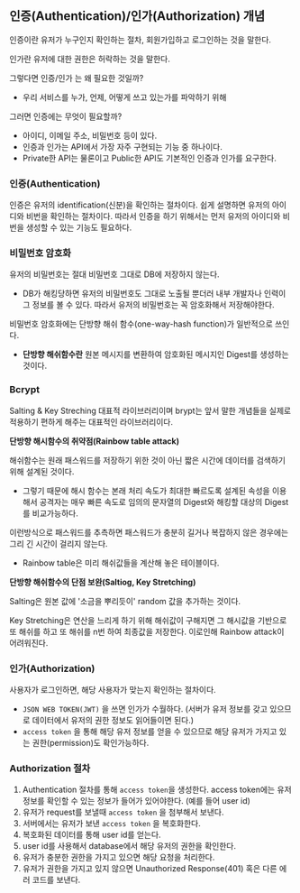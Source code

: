 ## 인증(Authentication)/인가(Authorization) 개념

인증이란 유저가 누구인지 확인하는 절차, 회원가입하고 로그인하는 것을 말한다.

인가란 유저에 대한 권한은 허락하는 것을 말한다.

그렇다면 인증/인가 는 왜 필요한 것일까?

* 우리 서비스를 누가, 언제, 어떻게 쓰고 있는가를 파악하기 위해

그러면 인증에는 무엇이 필요할까?

* 아이디, 이메일 주소, 비밀번호 등이 있다.
* 인증과 인가는 API에서 가장 자주 구현되는 기능 중 하나이다.
* Private한 API는 물론이고 Public한 API도 기본적인 인증과 인가를 요구한다.

### 인증(Authentication)

인증은 유저의 identification(신분)을 확인하는 절차이다. 쉽게 설명하면 유저의 아이디와 비번을 확인하는 절차이다. 따라서 인증을 하기 위해서는 먼저 유저의 아이디와 비번을 생성할 수 있는 기능도 필요하다.

### 비밀번호 암호화

유저의 비밀번호는 절대 비밀번호 그대로 DB에 저장하지 않는다.

* DB가 해킹당하면 유저의 비밀번호도 그대로 노출될 뿐더러 내부 개발자나 인력이 그 정보를 볼 수 있다. 따라서 유저의 비밀번호는 꼭 암호화해서 저장해야한다.

비밀번호 암호화에는 단방향 해쉬 함수(one-way-hash function)가 일반적으로 쓰인다. 

* **단방향 해쉬함수란** 원본 메시지를 변환하여 암호화된 메시지인 Digest를 생성하는 것이다.

### Bcrypt

Salting & Key Streching 대표적 라이브러리이며 brypt는 앞서 말한 개념들을 실제로 적용하기 편하게 해주는 대표적인 라이브러리이다.

**단방향 해시함수의 취약점(Rainbow table attack)**

해쉬함수는 원래 패스워드를 저장하기 위한 것이 아닌 짧은 시간에 데이터를 검색하기 위해 설계된 것이다.

* 그렇기 때문에 해시 함수는 본래 처리 속도가 최대한 빠르도록 설계된 속성을 이용해서 공격자는 매우 빠른 속도로 임의의 문자열의 Digest와 해킹할 대상의 Digest를 비교가능하다.

이런방식으로 패스워드를 추측하면 패스워드가 충분히 길거나 복잡하지 않은 경우에는 그리 긴 시간이 걸리지 않는다.

* Rainbow table은 미리 해쉬값들을 계산해 놓은 테이블이다.

**단방향 해쉬함수의 단점 보완(Saltiog, Key Stretching)**

Salting은 원본 값에 '소금을 뿌리듯이' random 값을 추가하는 것이다.

Key Stretching은 연산을 느리게 하기 위해 해쉬값이 구해지면 그 해시값을 기반으로 또 해쉬를 하고 또 해쉬를 n번 하여 최종값을 저장한다. 이로인해 Rainbow attack이 어려워진다.

### 인가(Authorization)

사용자가 로그인하면, 해당 사용자가 맞는지 확인하는 절차이다.

* `JSON WEB TOKEN(JWT)` 을 쓰면 인가가 수월하다. (서버가 유저 정보를 갖고 있으므로 데이터에서 유저의 권한 정보도 읽어들이면 된다.)
* `access token` 을 통해 해당 유저 정보를 얻을 수 있으므로 해당 유저가 가지고 있는 권한(permission)도 확인가능하다.

### Authorization 절차

1. Authentication 절차를 통해 `access token`을 생성한다. access token에는 유저 정보를 확인할 수 있는 정보가 들어가 있어야한다. (예를 들어 user id)
2. 유저가 request를 보낼때 `access token` 을 첨부해서 보낸다.
3. 서버에서는 유저가 보낸 `access token` 을 복호화한다.
4. 복호화된 데이터를 통해 user id를 얻는다.
5. user id를 사용해서 database에서 해당 유저의 권한을 확인한다.
6. 유저가 충분한 권한을 가지고 있으면 해당 요청을 처리한다.
7. 유저가 권한을 가지고 있지 않으면 Unauthorized Response(401) 혹은 다른 에러 코드를 보낸다.

